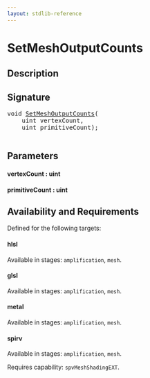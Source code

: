 ```yaml
---
layout: stdlib-reference
---
```


# SetMeshOutputCounts

## Description





## Signature 

<pre>
<span class="code_keyword">void</span> <a href="/stdlib-reference/global-decls/SetMeshOutputCounts">SetMeshOutputCounts</a>(
    <span class="code_keyword">uint</span> <span class='code_param'>vertexCount</span>,
    <span class="code_keyword">uint</span> <span class='code_param'>primitiveCount</span>);

</pre>

## Parameters

#### vertexCount  : uint
#### primitiveCount  : uint

## Availability and Requirements

Defined for the following targets:

#### hlsl
Available in stages: `amplification`, `mesh`.

#### glsl
Available in stages: `amplification`, `mesh`.

#### metal
Available in stages: `amplification`, `mesh`.

#### spirv
Available in stages: `amplification`, `mesh`.

Requires capability: `spvMeshShadingEXT`.


